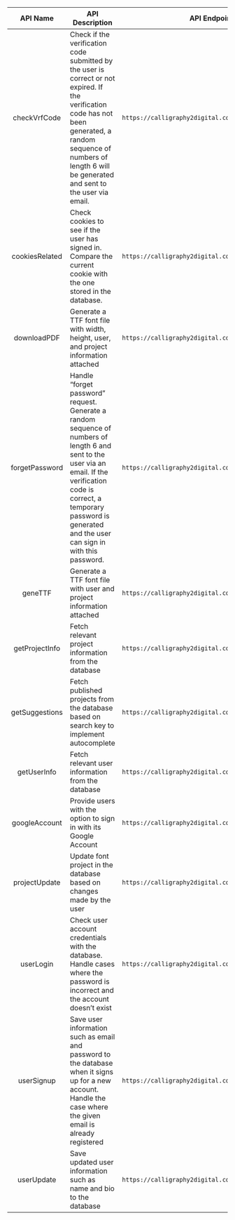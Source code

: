 |    API Name    | API Description                                                                                                                                                                                                                            | API Endpoint                                               |
|:--------------:|--------------------------------------------------------------------------------------------------------------------------------------------------------------------------------------------------------------------------------------------|------------------------------------------------------------|
|  checkVrfCode  | Check if the verification code submitted by the user is correct or not expired. If the verification code has not been generated, a random sequence of numbers of length 6 will be generated and sent to the user via email.                | ``` https://calligraphy2digital.com/api/checkVrfCode ```   |
| cookiesRelated | Check cookies to see if the user has signed in. Compare the current cookie with the one stored in the database.                                                                                                                            | ``` https://calligraphy2digital.com/api/cookiesRelated ``` |
|   downloadPDF  | Generate a TTF font file with width, height, user, and project information attached                                                                                                                                                        | ``` https://calligraphy2digital.com/api/downloadPDF ```    |
| forgetPassword | Handle “forget password” request. Generate a random sequence of numbers of length 6 and sent to the user via an email. If the verification code is correct, a temporary password is generated and the user can sign in with this password. | ``` https://calligraphy2digital.com/api/forgetPassword ``` |
|     geneTTF    | Generate a TTF font file with user and project information attached                                                                                                                                                                        | ``` https://calligraphy2digital.com/api/geneTTF ```        |
| getProjectInfo | Fetch relevant project information from the database                                                                                                                                                                                       | ``` https://calligraphy2digital.com/api/getProjectInfo ``` |
| getSuggestions | Fetch published projects from the database based on search key to implement autocomplete                                                                                                                                                   | ``` https://calligraphy2digital.com/api/getSuggestions ``` |
|   getUserInfo  | Fetch relevant user information from the database                                                                                                                                                                                          | ``` https://calligraphy2digital.com/api/getUserInfo ```    |
|  googleAccount | Provide users with the option to sign in with its Google Account                                                                                                                                                                           | ``` https://calligraphy2digital.com/api/googleAccount ```  |
|  projectUpdate | Update font project in the database based on changes made by the user                                                                                                                                                                      | ``` https://calligraphy2digital.com/api/projectUpdate ```  |
|    userLogin   | Check user account credentials with the database. Handle cases where the password is incorrect and the account doesn’t exist                                                                                                               | ``` https://calligraphy2digital.com/api/userLogin ```      |
|   userSignup   | Save user information such as email and password to the database when it signs up for a new account. Handle the case where the given email is already registered                                                                           | ``` https://calligraphy2digital.com/api/userSignup ```     |
|   userUpdate   | Save updated user information such as name and bio to the database                                                                                                                                                                         | ``` https://calligraphy2digital.com/api/userUpdate ```     |
